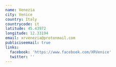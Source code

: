 ```yaml
---
name: Venezia
city: Venice
country: Italy
countrycode: it
latitude: 45.43972
longitude: 12.33194
email: xrvenezia@protonmail.com
publiciseemail: true
links:
  facebook: 'https://www.facebook.com/XRVenice'
  twitter: ''
---
```


